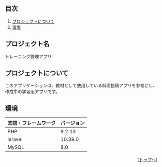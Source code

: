 <div id="top"></div>


## 目次

1. [プロジェクトについて](#プロジェクトについて)
2. [環境](#環境)



<!-- プロジェクト名を記載 -->

## プロジェクト名

トレーニング管理アプリ

<!-- プロジェクトについて -->

## プロジェクトについて

このアプリケーションは、教材として使用している料理投稿アプリを参考にし、作成中の学習用アプリです。



<!-- プロジェクトの概要を記載 -->



## 環境

<!-- 言語、フレームワーク、ミドルウェア、インフラの一覧とバージョンを記載 -->

| 言語・フレームワーク  | バージョン |
| --------------------- | ---------- |
| PHP                   | 8.2.13    |
| laravel               | 10.39.0   |
| MySQL                 | 8.0        |


<p align="right">(<a href="#top">トップへ</a>)</p>

